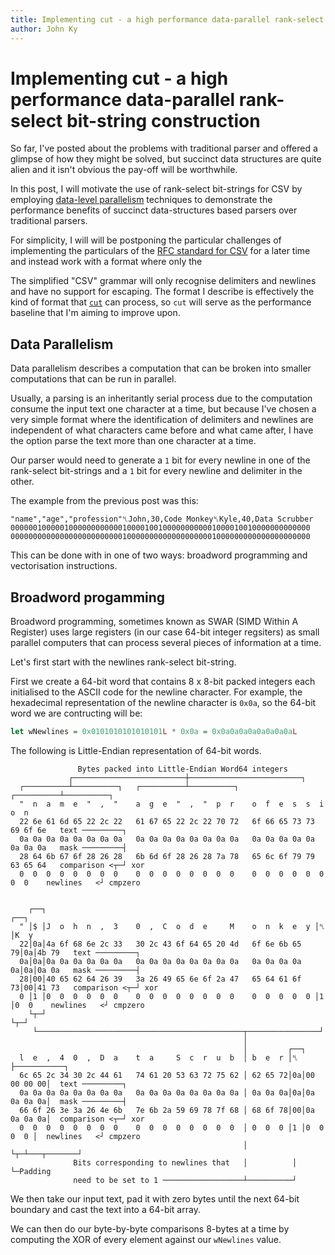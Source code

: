 ```yaml
---
title: Implementing cut - a high performance data-parallel rank-select bit-string construction
author: John Ky
---
```


# Implementing cut - a high performance data-parallel rank-select bit-string construction

So far, I've posted about the problems with traditional parser and offered a
glimpse of how they might be solved, but succinct data structures are quite
alien and it isn't obvious the pay-off will be worthwhile.

In this post, I will motivate the use of rank-select bit-strings for CSV
by employing
[data-level parallelism](https://en.wikipedia.org/wiki/Data_parallelism)
techniques to demonstrate the performance benefits of succinct
data-structures based parsers over traditional parsers.

For simplicity, I will will be postponing the particular challenges of
implementing the particulars of the
[RFC standard for CSV](https://tools.ietf.org/html/rfc4180) for a later
time and instead work with a format where only the 

The simplified "CSV" grammar will only recognise delimiters and newlines
and have no support for escaping.  The format I describe is effectively
the kind of format that [`cut`](https://en.wikipedia.org/wiki/Cut_(Unix))
can process, so `cut` will serve as the performance baseline that I'm
aiming to improve upon.

## Data Parallelism

Data parallelism describes a computation that can be broken into smaller
computations that can be run in parallel.

Usually, a parsing is an inheritantly serial process due to the computation
consume the input text one character at a time, but because I've chosen
a very simple format where the identification of delimiters and newlines
are independent of what characters came before and what came after, I
have the option parse the text more than one character at a time.

Our parser would need to generate a `1` bit for every newline in one
of the rank-select bit-strings and a `1` bit for every newline and
delimiter in the other.

The example from the previous post was this:

```text
"name","age","profession"␤John,30,Code Monkey␤Kyle,40,Data Scrubber
0000001000001000000000000100001001000000000001000010010000000000000
0000000000000000000000000100000000000000000001000000000000000000000
```

This can be done with in one of two ways: broadword programming and
vectorisation instructions.

## Broadword progamming

Broadword programming, sometimes known as SWAR (SIMD Within A Register)
uses large registers (in our case 64-bit integer regsiters) as small
parallel computers that can process several pieces of information at a
time.

Let's first start with the newlines rank-select bit-string.

First we create a 64-bit word that contains 8 x 8-bit packed integers
each initialised to the ASCII code for the newline character.  For
example, the hexadecimal representation of the newline character is
`0x0a`, so the 64-bit word we are contructing will be:

```haskell
let wNewlines = 0x0101010101010101L * 0x0a = 0x0a0a0a0a0a0a0a0aL
```

The following is Little-Endian representation of 64-bit words.

```text
               Bytes packed into Little-Endian Word64 integers
             ┌─────────────────────────┼─────────────────────────┐
  ┌──────────┴──────────┐   ┌──────────┴──────────┐   ┌──────────┴──────────┐
  "  n  a  m  e  "  ,  "    a  g  e  "  ,  "  p  r    o  f  e  s  s  i  o  n   
  22 6e 61 6d 65 22 2c 22   61 67 65 22 2c 22 70 72   6f 66 65 73 73 69 6f 6e   text ─────────┐
  0a 0a 0a 0a 0a 0a 0a 0a   0a 0a 0a 0a 0a 0a 0a 0a   0a 0a 0a 0a 0a 0a 0a 0a   mask ─────────┤
  28 64 6b 67 6f 28 26 28   6b 6d 6f 28 26 28 7a 78   65 6c 6f 79 79 63 65 64   comparison <┬─┘ xor
  0  0  0  0  0  0  0  0    0  0  0  0  0  0  0  0    0  0  0  0  0  0  0  0    newlines   <┘ cmpzero
                                                                              
                                                                              
    ┌──┐                                                            ┌──┐                        
  " │$ │J  o  h  n  ,  3    0  ,  C  o  d  e     M    o  n  k  e  y │␤ │K  y 
  22│0a│4a 6f 68 6e 2c 33   30 2c 43 6f 64 65 20 4d   6f 6e 6b 65 79│0a│4b 79   text ─────────┐
  0a│0a│0a 0a 0a 0a 0a 0a   0a 0a 0a 0a 0a 0a 0a 0a   0a 0a 0a 0a 0a│0a│0a 0a   mask ─────────┤
  28│00│40 65 62 64 26 39   3a 26 49 65 6e 6f 2a 47   65 64 61 6f 73│00│41 73   comparison <┬─┘ xor
  0 │1 │0  0  0  0  0  0    0  0  0  0  0  0  0  0    0  0  0  0  0 │1 │0  0    newlines   <┘ cmpzero
    └┬─┘                                                            └┬─┘  
     └──────────────────────────────────────────────┬────────────────┘
                                                    │                            
                                                    │         ┌──┐               
  l  e  ,  4  0  ,  D  a    t  a     S  c  r  u  b  │ b  e  r │␤ ├───────────┐   
  6c 65 2c 34 30 2c 44 61   74 61 20 53 63 72 75 62 │ 62 65 72│0a│00 00 00 00│  text ─────────┐
  0a 0a 0a 0a 0a 0a 0a 0a   0a 0a 0a 0a 0a 0a 0a 0a │ 0a 0a 0a│0a│0a 0a 0a 0a│  mask ─────────┤
  66 6f 26 3e 3a 26 4e 6b   7e 6b 2a 59 69 78 7f 68 │ 68 6f 78│00│0a 0a 0a 0a│  comparison <┬─┘ xor
  0  0  0  0  0  0  0  0    0  0  0  0  0  0  0  0  │ 0  0  0 │1 │0  0  0  0 │  newlines   <┘ cmpzero
                                                    │         └┬─┴───┬───────┘  
              Bits corresponding to newlines that   │          │     └─Padding
              need to be set to 1 ──────────────────┴──────────┘
```

We then take our input text, pad it with zero bytes until the next
64-bit boundary and cast the text into a 64-bit array.

We can then do our byte-by-byte comparisons 8-bytes at a time by
computing the XOR of every element against our `wNewlines` value.

